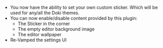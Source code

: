 - You now have the ability to set your own custom sticker.
  Which will be used for any/all the Doki themes.
- You can now enable/disable content provided by this plugin:
  - The Sticker in the corner
  - The empty editor background image
  - The editor wallpaper
- Re-Vamped the settings UI

